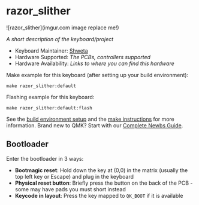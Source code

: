 # razor_slither

![razor_slither](imgur.com image replace me!)

*A short description of the keyboard/project*

* Keyboard Maintainer: [Shweta](https://github.com/ShwetaShaw76)
* Hardware Supported: *The PCBs, controllers supported*
* Hardware Availability: *Links to where you can find this hardware*

Make example for this keyboard (after setting up your build environment):

    make razor_slither:default

Flashing example for this keyboard:

    make razor_slither:default:flash

See the [build environment setup](https://docs.qmk.fm/#/getting_started_build_tools) and the [make instructions](https://docs.qmk.fm/#/getting_started_make_guide) for more information. Brand new to QMK? Start with our [Complete Newbs Guide](https://docs.qmk.fm/#/newbs).

## Bootloader

Enter the bootloader in 3 ways:

* **Bootmagic reset**: Hold down the key at (0,0) in the matrix (usually the top left key or Escape) and plug in the keyboard
* **Physical reset button**: Briefly press the button on the back of the PCB - some may have pads you must short instead
* **Keycode in layout**: Press the key mapped to `QK_BOOT` if it is available
